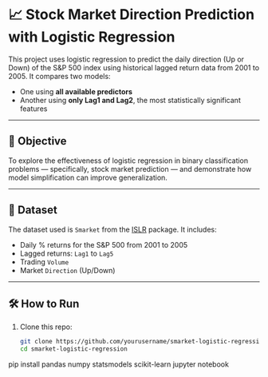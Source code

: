 # 📈 Stock Market Direction Prediction with Logistic Regression

This project uses logistic regression to predict the daily direction (Up or Down) of the S&P 500 index using historical lagged return data from 2001 to 2005. It compares two models:
- One using **all available predictors**
- Another using **only Lag1 and Lag2**, the most statistically significant features

---

## 🧠 Objective
To explore the effectiveness of logistic regression in binary classification problems — specifically, stock market prediction — and demonstrate how model simplification can improve generalization.

---

## 📂 Dataset
The dataset used is `Smarket` from the [ISLR](https://www.statlearning.com/) package. It includes:
- Daily % returns for the S&P 500 from 2001 to 2005
- Lagged returns: `Lag1` to `Lag5`
- Trading `Volume`
- Market `Direction` (Up/Down)

---

## 🛠️ How to Run

1. Clone this repo:
   ```bash
   git clone https://github.com/yourusername/smarket-logistic-regression.git
   cd smarket-logistic-regression

pip install pandas numpy statsmodels scikit-learn
jupyter notebook

